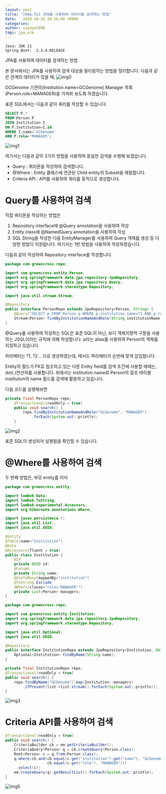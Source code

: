 ```yaml
---
layout: post
title: "[How-To] JPA를 사용하여 데이터를 검색하는 방법"
date:   2020-10-29 20:26:00 +0900
categories:
author: sayaya1090
tags: jpa,orm
---
```


```
Java: JDK 11
Spring Boot:  2.3.4.RELEASE
```

JPA를 사용하여 데이터를 검색하는 방법

본 문서에서는 JPA를 사용하여 검색 대상을 필터링하는 방법을 정리합니다. 
다음과 같은 관계의 데이터가 있을 때,
![img0](/assets/img/2020-10-29-jpa-search-img0.PNG)

GCGenome 기관의(Institution.name=GCGenome) Manager 목록(Person.role=MANAGER)을 가져와 보도록 하겠습니다.

표준 SQL에서는 다음과 같이 쿼리를 작성할 수 있습니다.
```sql
SELECT P.* 
FROM Person P 
JOIN Institution I 
ON P.institution=I.id 
WHERE I.name='GCGenome'
AND P.role='MANAGER';
```
![img1](/assets/img/2020-10-29-jpa-search-img1.PNG)

여기서는 다음과 같이 3가지 방법을 사용하여 동일한 검색을 수행해 보겠습니다.
 - Query : 쿼리문을 작성하여 검색합니다.
 - @Where : Entity 클래스에 연관된 Child entity의 Subset을 매핑합니다.
 - Criteria API : API를 사용하여 쿼리를 동적으로 생성합니다.
 
 
# Query를 사용하여 검색
직접 쿼리문을 작성하는 방법은 
1. Repository interface에 @Query annotation을 사용하여 작성
2. Entity class에 @NamedQuery annotation을 사용하여 작성
3. SQL String을 작성한 다음 EntityManager를 사용하여 Query 객체를 생성
등 다양한 방법이 지원됩니다. 여기서는 1번 방법을 사용하여 작성하겠습니다.

다음과 같이 작성하여 Repository interface를 작성합니다. 
```java
package com.greencross.repo;

import com.greencross.entity.Person;
import org.springframework.data.jpa.repository.JpaRepository;
import org.springframework.data.jpa.repository.Query;
import org.springframework.stereotype.Repository;

import java.util.stream.Stream;

@Repository
public interface PersonRepo extends JpaRepository<Person, String> {
	@Query("SELECT p FROM Person p WHERE p.institution.name=?1 AND p.role=?2")
	Stream<Person> findByInstitutionNameAndRole(String institutionName, String role);
}
```

@Query를 사용하여 작성하는 SQL은 표준 SQL이 아닌, 보다 객체지향적 구문을 사용하는 JSQL이라는 규칙에 의해 작성합니다. 
p라는 alias를 사용하여 Person의 객체를 지칭하고 있습니다. 

파라메터는 ?1, ?2... 으로 생성하였는데, 메서드 파라메터가 순번에 맞게 삽입됩니다.

Entity의 필드가 FK로 참조하고 있는 다른 Entity field를 검색 조건에 사용할 때에는, dot(.)연산자를 사용합니다.
위에서는 institution.name로 Person의 참조 테이블 institution의 name 필드를 검색에 활용하고 있습니다.

다음 코드를 실행해보면
```java
private final PersonRepo repo;
	@Transactional(readOnly = true)
	public void search() {
		repo.findByInstitutionNameAndRole("GCGenome", "MANAGER")
			.forEach(System.out::println);
	}
```
![img2](/assets/img/2020-10-29-jpa-search-img2.PNG)

표준 SQL이 생성되어 실행됨을 확인할 수 있습니다.

 
# @Where를 사용하여 검색
두 번째 방법은, 부모 entity를 이미 

```java
package com.greencross.entity;

import lombok.Data;
import lombok.ToString;
import lombok.experimental.Accessors;
import org.hibernate.annotations.Where;

import javax.persistence.*;
import java.util.List;
import java.util.UUID;

@Entity
@Table(name="Institution")
@Data
@Accessors(fluent = true)
public class Institution {
	@Id
	private UUID id;
	@Column
	private String name;
	@OneToMany(mappedBy="institution")
	@ToString.Exclude
	@Where(clause="role='MANAGER'")
	private List<Person> managers;
}

```

```java
package com.greencross.repo;

import com.greencross.entity.Institution;
import org.springframework.data.jpa.repository.JpaRepository;
import org.springframework.stereotype.Repository;

import java.util.Optional;
import java.util.UUID;

@Repository
public interface InstitutionRepo extends JpaRepository<Institution, UUID> {
	Optional<Institution> findByName(String name);
}

```

```java
private final InstitutionRepo repo;
@Transactional(readOnly = true)
public void search() {
	repo.findByName("GCGenome").map(Institution::managers)
		.ifPresent(list->list.stream().forEach(System.out::println));
}
```

![img3](/assets/img/2020-10-29-jpa-search-img3.PNG)

# Criteria API를 사용하여 검색
```java
@Transactional(readOnly = true)
public void search() {
	CriteriaBuilder cb = em.getCriteriaBuilder();
	CriteriaQuery<Person> q = cb.createQuery(Person.class);
	Root<Person> c = q.from(Person.class);
	q.where(cb.and(cb.equal(c.get("institution").get("name"), "GCGenome"),
				   cb.equal(c.get("role"), "MANAGER")))
	 .select(c);
	em.createQuery(q).getResultList().forEach(System.out::println);
}
```

![img5](/assets/img/2020-10-29-jpa-search-img5.PNG)
